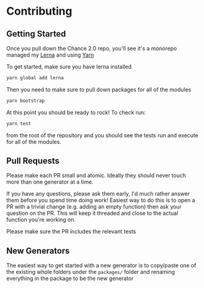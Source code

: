 # Contributing

## Getting Started

Once you pull down the Chance 2.0 repo, you'll see it's a monorepo managed my [Lerna](https://lerna.js.org/) and using [Yarn](https://yarnpkg.com/)

To get started, make sure you have lerna installed

```bash
yarn global add lerna
```

Then you need to make sure to pull down packages for all of the modules

```bash
yarn bootstrap
```

At this point you should be ready to rock! To check run:

```bash
yarn test
```

from the root of the repository and you should see the tests run and execute for all of the modules.

## Pull Requests

Please make each PR small and atomic. Ideally they should never touch more than one generator at a time.

If you have any questions, please ask them early, I'd much rather answer them before you spend time doing work! Easiest way to do this is to open a PR with a trivial change (e.g. adding an empty function) then ask your question on the PR. This will keep it threaded and close to the actual function you're working on.

Please make sure the PR includes the relevant tests

## New Generators

The easiest way to get started with a new generator is to copy/paste one of the existing whole folders under the `packages/` folder and renaming everything in the package to be the new generator
